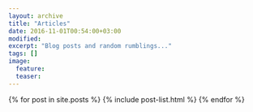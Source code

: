 ```yaml
---
layout: archive
title: "Articles"
date: 2016-11-01T00:54:00+03:00
modified:
excerpt: "Blog posts and random rumblings..."
tags: []
image:
  feature:
  teaser:
---
```


<div class="tiles">
{% for post in site.posts %}
  {% include post-list.html %}
{% endfor %}
</div><!-- /.tiles -->